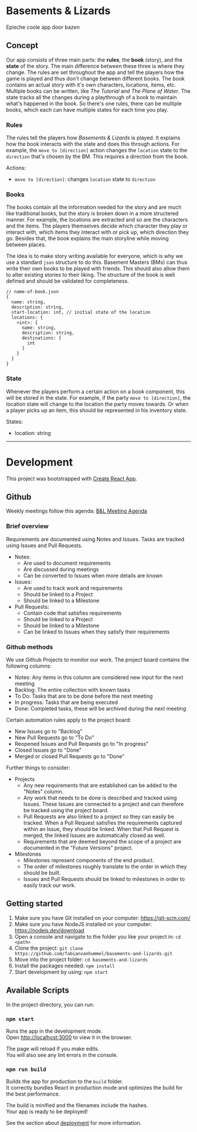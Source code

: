 # Basements & Lizards

Epische coole app door bazen

## Concept

Our app consists of three main parts: the **rules**, the **book** (story), and the **state** of the story. The main difference between these three is where they change. The rules are set throughout the app and tell the players how the game is played and thus don't change between different books. The book contains an actual story with it's own characters, locations, items, etc. Multiple books can be written, like *The Tutorial* and *The Plane of Water*. The state tracks all the changes during a playthrough of a book to maintain what's happened in the book. So there's one rules, there can be multiple books, which each can have multiple states for each time you play.

### Rules

The rules tell the players how *Basements & Lizards* is played. It explains how the book interacts with the state and does this through actions. For example, the `move to [direction]` action changes the `location` state to the `direction` that's chosen by the BM. This requires a direction from the book.

Actions:
- `move to [direction]`: changes `location` state to `direction`

### Books

The books contain all the information needed for the story and are much like traditional books, but the story is broken down in a more structered manner. For example, the locations are extracted and so are the characters and the items. The players themselves decide which character they play or interact with, which items they interact with or pick up, which direction they go. Besides that, the book explains the main storyline while moving between places.

The idea is to make story writing available for everyone, which is why we use a standard `json` structure to do this. Basement Masters (BMs) can thus write their own books to be played with friends. This should also allow them to alter existing stories to their liking. The structure of the book is well defined and should be validated for completeness.

```
// name-of-book.json
{
  name: string,
  description: string,
  start-location: int, // initial state of the location
  locations: {
    <int>: {
      name: string,
      description: string,
      destinations: [
        int
      ]
    }
  }
}
```

### State

Whenever the players perform a certain action on a book component, this will be stored in the state. For example, if the party `move to [direction]`, the location state will change to the location the party moves towards. Or when a player picks up an item, this should be represented in his inventory state.

States:
- location: string

---

# Development

This project was bootstrapped with [Create React App](https://github.com/facebook/create-react-app).

## Github

Weekly meetings follow this agenda: [B&L Meeting Agenda](https://docs.google.com/document/d/1rLChTkkyS77AWu8Nw200Vly71aZE5wgi8-H5Rex5NwY/edit)

### Brief overview

Requirements are documented using Notes and Issues. Tasks are tracked using Issues and Pull Requests.
- Notes:
  - Are used to document requirements
  - Are discussed during meetings
  - Can be converted to Issues when more details are known
- Issues:
  - Are used to track work and requirements
  - Should be linked to a Project
  - Should be linked to a Milestone
- Pull Requests:
  - Contain code that satisfies requirements
  - Should be linked to a Project
  - Should be linked to a Milestone
  - Can be linked to Issues when they satisfy their requirements

### Github methods

We use Github Projects to monitor our work. The project board contains the following columns:
- Notes: Any items in this column are considered new input for the next meeting
- Backlog: The entire collection with known tasks
- To Do: Tasks that are to be done before the next meeting
- In progress: Tasks that are being executed
- Done: Completed tasks, these will be archived during the next meeting

Certain automation rules apply to the project board:
- New Issues go to "Backlog"
- New Pull Requests go to "To Do"
- Reopened Issues and Pull Requests go to "In progress"
- Closed Issues go to "Done"
- Merged or closed Pull Requests go to "Done"

Further things to consider:
- Projects
  - Any new requirements that are established can be added to the "Notes" column.
  - Any work that needs to be done is described and tracked using Issues. These Issues are connected to a project and can therefore be tracked using the project board.
  - Pull Requests are also linked to a project so they can easily be tracked. When a Pull Request satisfies the requirements captured within an Issue, they should be linked. When that Pull Request is merged, the linked Issues are automatically closed as well.
  - Requirements that are deemed beyond the scope of a project are documented in the "Future Versions" project.
- Milestones
  - Milestones represent components of the end product.
  - The order of milestones roughly translate to the order in which they should be built.
  - Issues and Pull Requests should be linked to milestones in order to easily track our work.

## Getting started

1. Make sure you have Git installed on your computer: https://git-scm.com/
2. Make sure you have NodeJS installed on your computer: https://nodejs.dev/download
3. Open a console and navigate to the folder you like your project in: `cd <path>`
4. Clone the project: `git clone https://github.com/fabianvanhummel/basements-and-lizards.git`
5. Move into the project folder: `cd basements-and-lizards`
6. Install the packages needed: `npm install`
7. Start development by using: `npm start`

## Available Scripts

In the project directory, you can run:

### `npm start`

Runs the app in the development mode.\
Open [http://localhost:3000](http://localhost:3000) to view it in the browser.

The page will reload if you make edits.\
You will also see any lint errors in the console.

### `npm run build`

Builds the app for production to the `build` folder.\
It correctly bundles React in production mode and optimizes the build for the best performance.

The build is minified and the filenames include the hashes.\
Your app is ready to be deployed!

See the section about [deployment](https://facebook.github.io/create-react-app/docs/deployment) for more information.
